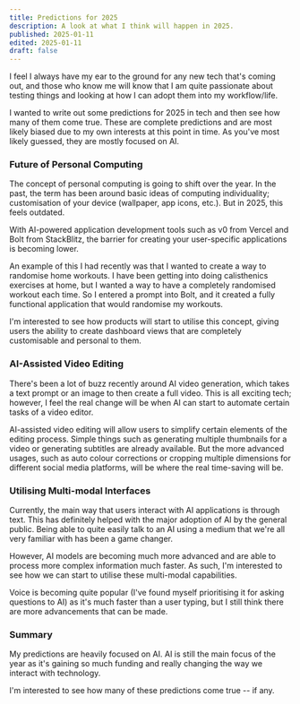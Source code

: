 ```yaml
---
title: Predictions for 2025
description: A look at what I think will happen in 2025.
published: 2025-01-11
edited: 2025-01-11
draft: false
---
```


I feel I always have my ear to the ground for any new tech that's coming out, and those who know me will know that I am quite passionate about testing things and looking at how I can adopt them into my workflow/life.

I wanted to write out some predictions for 2025 in tech and then see how many of them come true. These are complete predictions and are most likely biased due to my own interests at this point in time. As you've most likely guessed, they are mostly focused on AI.

### Future of Personal Computing

The concept of personal computing is going to shift over the year. In the past, the term has been around basic ideas of computing individuality; customisation of your device (wallpaper, app icons, etc.). But in 2025, this feels outdated.

With AI-powered application development tools such as v0 from Vercel and Bolt from StackBlitz, the barrier for creating your user-specific applications is becoming lower.

An example of this I had recently was that I wanted to create a way to randomise home workouts. I have been getting into doing calisthenics exercises at home, but I wanted a way to have a completely randomised workout each time. So I entered a prompt into Bolt, and it created a fully functional application that would randomise my workouts.

I'm interested to see how products will start to utilise this concept, giving users the ability to create dashboard views that are completely customisable and personal to them.

### AI-Assisted Video Editing

There's been a lot of buzz recently around AI video generation, which takes a text prompt or an image to then create a full video. This is all exciting tech; however, I feel the real change will be when AI can start to automate certain tasks of a video editor.

AI-assisted video editing will allow users to simplify certain elements of the editing process. Simple things such as generating multiple thumbnails for a video or generating subtitles are already available. But the more advanced usages, such as auto colour corrections or cropping multiple dimensions for different social media platforms, will be where the real time-saving will be.

### Utilising Multi-modal Interfaces

Currently, the main way that users interact with AI applications is through text. This has definitely helped with the major adoption of AI by the general public. Being able to quite easily talk to an AI using a medium that we're all very familiar with has been a game changer.

However, AI models are becoming much more advanced and are able to process more complex information much faster. As such, I'm interested to see how we can start to utilise these multi-modal capabilities.

Voice is becoming quite popular (I've found myself prioritising it for asking questions to AI) as it's much faster than a user typing, but I still think there are more advancements that can be made.

### Summary

My predictions are heavily focused on AI. AI is still the main focus of the year as it's gaining so much funding and really changing the way we interact with technology.

I'm interested to see how many of these predictions come true -- if any.
